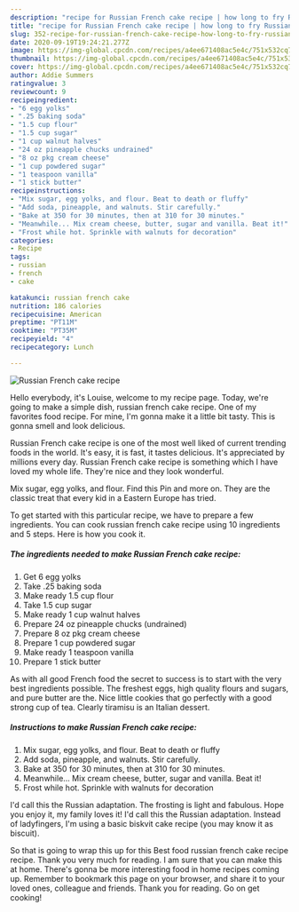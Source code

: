 ```yaml
---
description: "recipe for Russian French cake recipe | how long to fry Russian French cake recipe"
title: "recipe for Russian French cake recipe | how long to fry Russian French cake recipe"
slug: 352-recipe-for-russian-french-cake-recipe-how-long-to-fry-russian-french-cake-recipe
date: 2020-09-19T19:24:21.277Z
image: https://img-global.cpcdn.com/recipes/a4ee671408ac5e4c/751x532cq70/russian-french-cake-recipe-recipe-main-photo.jpg
thumbnail: https://img-global.cpcdn.com/recipes/a4ee671408ac5e4c/751x532cq70/russian-french-cake-recipe-recipe-main-photo.jpg
cover: https://img-global.cpcdn.com/recipes/a4ee671408ac5e4c/751x532cq70/russian-french-cake-recipe-recipe-main-photo.jpg
author: Addie Summers
ratingvalue: 3
reviewcount: 9
recipeingredient:
- "6 egg yolks"
- ".25 baking soda"
- "1.5 cup flour"
- "1.5 cup sugar"
- "1 cup walnut halves"
- "24 oz pineapple chucks undrained"
- "8 oz pkg cream cheese"
- "1 cup powdered sugar"
- "1 teaspoon vanilla"
- "1 stick butter"
recipeinstructions:
- "Mix sugar, egg yolks, and flour. Beat to death or fluffy"
- "Add soda, pineapple, and walnuts. Stir carefully."
- "Bake at 350 for 30 minutes, then at 310 for 30 minutes."
- "Meanwhile... Mix cream cheese, butter, sugar and vanilla. Beat it!"
- "Frost while hot. Sprinkle with walnuts for decoration"
categories:
- Recipe
tags:
- russian
- french
- cake

katakunci: russian french cake 
nutrition: 186 calories
recipecuisine: American
preptime: "PT11M"
cooktime: "PT35M"
recipeyield: "4"
recipecategory: Lunch

---
```



![Russian French cake recipe](https://img-global.cpcdn.com/recipes/a4ee671408ac5e4c/751x532cq70/russian-french-cake-recipe-recipe-main-photo.jpg)

Hello everybody, it's Louise, welcome to my recipe page. Today, we're going to make a simple dish, russian french cake recipe. One of my favorites food recipe. For mine, I'm gonna make it a little bit tasty. This is gonna smell and look delicious.

Russian French cake recipe is one of the most well liked of current trending foods in the world. It's easy, it is fast, it tastes delicious. It's appreciated by millions every day. Russian French cake recipe is something which I have loved my whole life. They're nice and they look wonderful.

Mix sugar, egg yolks, and flour. Find this Pin and more on. They are the classic treat that every kid in a Eastern Europe has tried.


To get started with this particular recipe, we have to prepare a few ingredients. You can cook russian french cake recipe using 10 ingredients and 5 steps. Here is how you cook it.

<!--inarticleads1-->

##### The ingredients needed to make Russian French cake recipe:

1. Get 6 egg yolks
1. Take .25 baking soda
1. Make ready 1.5 cup flour
1. Take 1.5 cup sugar
1. Make ready 1 cup walnut halves
1. Prepare 24 oz pineapple chucks (undrained)
1. Prepare 8 oz pkg cream cheese
1. Prepare 1 cup powdered sugar
1. Make ready 1 teaspoon vanilla
1. Prepare 1 stick butter


As with all good French food the secret to success is to start with the very best ingredients possible. The freshest eggs, high quality flours and sugars, and pure butter are the. Nice little cookies that go perfectly with a good strong cup of tea. Clearly tiramisu is an Italian dessert. 

<!--inarticleads2-->

##### Instructions to make Russian French cake recipe:

1. Mix sugar, egg yolks, and flour. Beat to death or fluffy
1. Add soda, pineapple, and walnuts. Stir carefully.
1. Bake at 350 for 30 minutes, then at 310 for 30 minutes.
1. Meanwhile... Mix cream cheese, butter, sugar and vanilla. Beat it!
1. Frost while hot. Sprinkle with walnuts for decoration


I&#39;d call this the Russian adaptation. The frosting is light and fabulous. Hope you enjoy it, my family loves it! I&#39;d call this the Russian adaptation. Instead of ladyfingers, I&#39;m using a basic biskvit cake recipe (you may know it as biscuit). 

So that is going to wrap this up for this Best food russian french cake recipe recipe. Thank you very much for reading. I am sure that you can make this at home. There's gonna be more interesting food in home recipes coming up. Remember to bookmark this page on your browser, and share it to your loved ones, colleague and friends. Thank you for reading. Go on get cooking!
